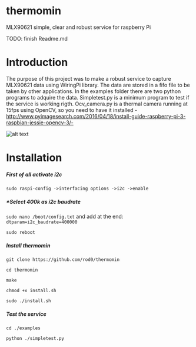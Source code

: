# thermomin
MLX90621 simple, clear and robust service for raspberry Pi <p> 
TODO:
finish Readme.md
# Introduction
The purpose of this project was to make a robust service to capture MLX90621 data using WiringPi library. The data are stored in a fifo file to be taken by other applications. In the examples folder there are two python programs to adquire the data. Simpletest.py is a minimum program to test if the service is working rigth. Ocv_camera.py is a thermal camera running at 15fps using OpenCV, so you need to have it installed -http://www.pyimagesearch.com/2016/04/18/install-guide-raspberry-pi-3-raspbian-jessie-opencv-3/-

![alt text](http://i.imgur.com/c2Vv2Rv.png)

# Installation
<h5>First of all activate i2c</h5>

```sudo raspi-config ->interfacing options ->i2c ->enable```

<h5>*Select 400k as i2c baudrate </h5>

```sudo nano /boot/config.txt``` and add at the end: ```dtparam=i2c_baudrate=400000```

```sudo reboot```

<h5>Install thermomin</h5>

```git clone https://github.com/rod0/thermomin```

```cd thermomin```

```make```

```chmod +x install.sh```

```sudo ./install.sh```

<h5>Test the service</h5>

```cd ./examples```

```python ./simpletest.py```
